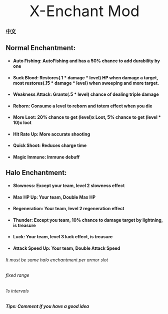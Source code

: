 <div style="text-align: center; font-size: xxx-large"> X-Enchant Mod </div>

### [中文](README.md)

## Normal Enchantment:

- #### Auto Fishing: AutoFishing and has a 50% chance to add durability by one
- #### Suck Blood: Restores(.1 * damage * level) HP when damage a target, most restores(.15 * damage * level) when sweeping and more target.
- #### Weakness Attack: Grants(.5 * level) chance of dealing triple damage
- #### Reborn: Consume a level to reborn and totem effect when you die
- #### More Loot: 20% chance to get (level)x Loot, 5% chance to get (level * 10)x loot
- #### Hit Rate Up: More accurate shooting
- #### Quick Shoot: Reduces charge time
- #### Magic Immune: Immune debuff

## Halo Enchantment:

- #### Slowness: Except your team, level 2 slowness effect
- #### Max HP Up: Your team, Double Max HP
- #### Regeneration: Your team, level 2 regeneration effect
- #### Thunder: Except you team, 10% chance to damage target by lightning, is treasure
- #### Luck: Your team, level 3 luck effect, is treasure
- #### Attack Speed Up: Your team, Double Attack Speed

###### It must be same halo enchantment per armor slot
###### fixed range
###### 1s intervals

##### Tips: Comment if you have a good idea

